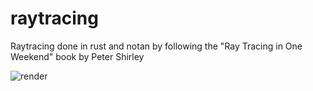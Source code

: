 # raytracing
Raytracing done in rust and notan by following the "Ray Tracing in One Weekend" book by Peter Shirley


![render](https://user-images.githubusercontent.com/34283640/232023614-10751bf8-6516-41f5-9da9-45ff5b247523.png)
